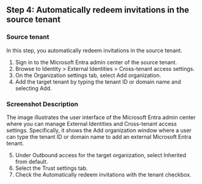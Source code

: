 ## Step 4: Automatically redeem invitations in the source tenant

### Source tenant

In this step, you automatically redeem invitations in the source tenant.

1. Sign in to the Microsoft Entra admin center of the source tenant.
2. Browse to Identity > External Identities > Cross-tenant access settings.
3. On the Organization settings tab, select Add organization.
4. Add the target tenant by typing the tenant ID or domain name and selecting Add.

### Screenshot Description

The image illustrates the user interface of the Microsoft Entra admin center where you can manage External Identities and Cross-tenant access settings. Specifically, it shows the Add organization window where a user can type the tenant ID or domain name to add an external Microsoft Entra tenant.

5. Under Outbound access for the target organization, select Inherited from default.
6. Select the Trust settings tab.
7. Check the Automatically redeem invitations with the tenant <tenant> checkbox.
